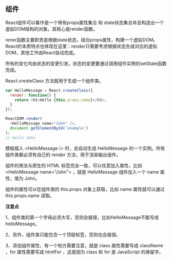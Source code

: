## 组件

React组件可以看作是一个带有props属性集合 和 state状态集合并且构造出一个虚拟DOM结构的对象。其核心是render函数。

rener函数主要职责是根据state状态，结合props属性，构建一个虚拟DOM。React的本质特点也体现在这里：render只需要考虑根据状态生成对应的虚拟DOM，其他工作由React自动完成。

所有的变化均由状态的变更引发，状态的变更要通过调用组件实例的setState函数完成。

React.createClass 方法就用于生成一个组件类。

```javascript
var HelloMessage = React.createClass({
  render: function() {
    return <h1>Hello {this.props.name}</h1>;
  }
});

ReactDOM.render(
  <HelloMessage name="John" />,
  document.getElementById('example')
);
// hello John
```

模板插入 &lt;HelloMessage /&gt; 时，会自动生成 HelloMessage 的一个实例。所有组件类都必须有自己的 render 方法，用于渲染输出组件。

组件的用法与原生的 HTML 标签完全一致，可以任意加入属性，比如 &lt;HelloMessage name="John"&gt; ，就是 HelloMessage 组件加入一个 name 属性，值为 John。

组件的属性可以在组件类的 this.props 对象上获取，比如 name 属性就可以通过 this.props.name 读取。

**注意点**

1、组件类的第一个字母必须大写，否则会报错，比如HelloMessage不能写成helloMessage。

2、另外，组件类只能包含一个顶层标签，否则也会报错。

3、添加组件属性，有一个地方需要注意，就是 class 属性需要写成 className ，for 属性需要写成 htmlFor ，这是因为 class 和 for 是 JavaScript 的保留字。















